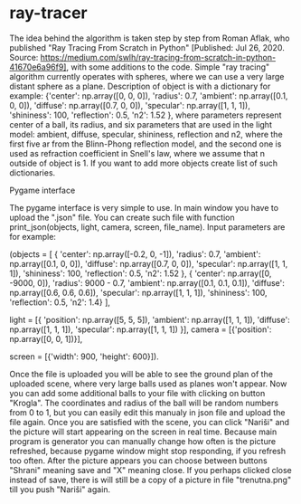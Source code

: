 # ray-tracer
The idea behind the algorithm is taken step by step from Roman Aflak, who published "Ray Tracing From Scratch in Python" [Published: Jul 26, 2020. Source:  https://medium.com/swlh/ray-tracing-from-scratch-in-python-41670e6a96f9], with some additions to the code. Simple "ray tracing" algorithm currently operates with spheres, where we can use a very large distant sphere as a plane. Description of object is with a dictionary for example: {'center': np.array([0, 0, 0]), 'radius': 0.7, 'ambient': np.array([0.1, 0, 0]), 'diffuse': np.array([0.7, 0, 0]), 'specular': np.array([1, 1, 1]), 'shininess': 100, 'reflection': 0.5, 'n2': 1.52 }, where parameters represent center of a ball, its radius, and six parameters that are used in the light model: ambient, diffuse, specular, shininess, reflection and n2, where the first five ar from the Blinn-Phong reflection model, and the second one is used as refraction coefficient in Snell's law, where we assume that n outside of object is 1. If you want to add more objects create list of such dictionaries.

Pygame interface

The pygame interface is very simple to use. In main window you have to upload the ".json" file. You can create such file with function print_json(objects, light, camera, screen, file_name). Input parameters are for example:

(objects = [
    { 'center': np.array([-0.2, 0, -1]), 'radius': 0.7, 'ambient': np.array([0.1, 0, 0]), 'diffuse': np.array([0.7, 0, 0]), 'specular': np.array([1, 1, 1]), 'shininess': 100, 'reflection': 0.5, 'n2': 1.52 },
    { 'center': np.array([0, -9000, 0]), 'radius': 9000 - 0.7, 'ambient': np.array([0.1, 0.1, 0.1]), 'diffuse': np.array([0.6, 0.6, 0.6]), 'specular': np.array([1, 1, 1]), 'shininess': 100, 'reflection': 0.5, 'n2': 1.4}
],

light = [{ 'position': np.array([5, 5, 5]), 'ambient': np.array([1, 1, 1]), 'diffuse': np.array([1, 1, 1]), 'specular': np.array([1, 1, 1]) }],
camera = [{'position': np.array([0, 0, 1])}],

screen = [{'width': 900, 'height': 600}]).

Once the file is uploaded you will be able to see the ground plan of the uploaded scene, where very large balls used as planes won't appear. Now you can add some additional balls to your file with clicking on button "Krogla". The coordinates and radius of the ball will be random numbers from 0 to 1, but you can easily edit this manualy in json file and upload the file again. Once you are satisfied with the scene, you can click "Nariši" and the picture will start appearing on the screen in real time. Because main program is generator you can manually change how often is the picture refreshed, because pygame window might stop responding, if you refresh too often. After the picture appears you can choose between buttons "Shrani" meaning save and "X" meaning close. If you perhaps clicked close instead of save, there is will still be a copy of a picture in file "trenutna.png" till you push "Nariši" again.
